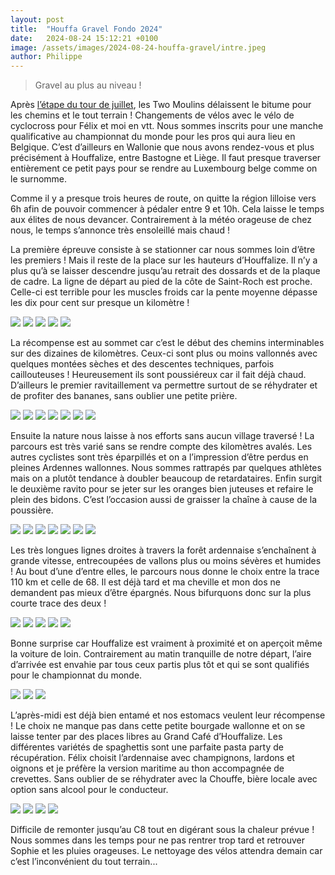 ```yaml
---
layout: post
title:  "Houffa Gravel Fondo 2024"
date:   2024-08-24 15:12:21 +0100
image: /assets/images/2024-08-24-houffa-gravel/intre.jpeg
author: Philippe
---
```


> Gravel au plus au niveau !

Après [l’étape du tour de juillet](https://twomoulins.fr/etape-tour-nice), les Two Moulins délaissent le bitume pour les chemins et le tout terrain ! Changements de vélos avec le vélo de cyclocross pour Félix et moi en vtt. Nous sommes inscrits pour une manche qualificative au championnat du monde pour les pros qui aura lieu en Belgique. C’est d’ailleurs en Wallonie que nous avons rendez-vous et plus précisément à Houffalize, entre Bastogne et Liège. Il faut presque traverser entièrement ce petit pays pour se rendre au Luxembourg belge comme on le surnomme.

Comme il y a presque trois heures de route, on quitte la région  lilloise vers 6h afin de pouvoir commencer à pédaler entre 9 et 10h. Cela laisse le temps aux élites de nous devancer. Contrairement à la météo orageuse de chez nous, le temps s’annonce très ensoleillé mais chaud !

La première épreuve consiste à se stationner car nous sommes loin d’être les premiers ! Mais il reste de la place sur les hauteurs d’Houffalize. Il n’y a plus qu’à se laisser descendre jusqu’au retrait des dossards et de la plaque de cadre. La ligne de départ au pied de la côte de Saint-Roch est proche. Celle-ci est terrible pour les muscles froids car la pente moyenne dépasse les dix pour cent sur presque un kilomètre !

<div class="gallery-box">
  <div class="gallery">
    <img src="/assets/images/2024-08-24-houffa-gravel/départ1.jpeg">
    <img src="/assets/images/2024-08-24-houffa-gravel/départ2.jpeg">
    <img src="/assets/images/2024-08-24-houffa-gravel/départ3.jpeg">
    <img src="/assets/images/2024-08-24-houffa-gravel/départ4.jpeg">
    <img src="/assets/images/2024-08-24-houffa-gravel/départ5.jpeg">
  </div>
</div>

La récompense est au sommet car c’est le début des chemins interminables sur des dizaines de kilomètres. Ceux-ci sont plus ou moins vallonnés avec quelques montées sèches et des descentes techniques, parfois caillouteuses ! Heureusement ils sont poussiéreux car il fait déjà chaud. D’ailleurs le premier ravitaillement va permettre surtout de se réhydrater et de profiter des bananes, sans oublier une petite prière. 

<div class="gallery-box">
  <div class="gallery">
    <img src="/assets/images/2024-08-24-houffa-gravel/ravito1.jpeg">
    <img src="/assets/images/2024-08-24-houffa-gravel/ravito2.jpeg">
    <img src="/assets/images/2024-08-24-houffa-gravel/ravito3.jpeg">
    <img src="/assets/images/2024-08-24-houffa-gravel/ravito4.jpeg">
    <img src="/assets/images/2024-08-24-houffa-gravel/ravito5.jpeg">
    <img src="/assets/images/2024-08-24-houffa-gravel/ravito6.jpeg">
    <img src="/assets/images/2024-08-24-houffa-gravel/ravito7.jpeg">
  </div>
</div>

Ensuite la nature nous laisse à nos efforts sans aucun village traversé ! La parcours est très varié sans se rendre compte des kilomètres avalés. Les autres cyclistes sont très éparpillés et on a l’impression d’être perdus en pleines Ardennes wallonnes. Nous sommes rattrapés par quelques athlètes mais on a plutôt tendance à doubler beaucoup de retardataires. Enfin surgit le deuxième ravito pour se jeter sur les oranges bien juteuses et refaire le plein des bidons. C’est l’occasion aussi de graisser la chaîne à cause de la poussière.


<div class="gallery-box">
  <div class="gallery">
    <img src="/assets/images/2024-08-24-houffa-gravel/chaine1.jpeg">
    <img src="/assets/images/2024-08-24-houffa-gravel/chaine2.jpeg">
    <img src="/assets/images/2024-08-24-houffa-gravel/chaine3.jpeg">
    <img src="/assets/images/2024-08-24-houffa-gravel/chaine4.jpeg">
    <img src="/assets/images/2024-08-24-houffa-gravel/chaine5.jpeg">
    <img src="/assets/images/2024-08-24-houffa-gravel/chaine6.jpeg">
    <img src="/assets/images/2024-08-24-houffa-gravel/chaine7.jpeg">
  </div>
</div>

Les très longues lignes droites à travers la forêt ardennaise s’enchaînent à grande vitesse, entrecoupées  de vallons plus ou moins sévères et humides ! Au bout d’une d’entre elles, le parcours nous donne le choix entre la trace 110 km et celle de 68. Il est déjà tard et ma cheville et mon dos ne demandent pas mieux d’être épargnés. Nous bifurquons donc sur la plus courte trace des deux !

<div class="gallery-box">
  <div class="gallery">
	    <img src="/assets/images/2024-08-24-houffa-gravel/fin1.jpeg">
	    <img src="/assets/images/2024-08-24-houffa-gravel/fin3.jpeg">
	    <img src="/assets/images/2024-08-24-houffa-gravel/fin2.jpeg">
	    <img src="/assets/images/2024-08-24-houffa-gravel/fin4.jpeg">
	    <img src="/assets/images/2024-08-24-houffa-gravel/fin5.jpeg">
	</div>
</div>

Bonne surprise car Houffalize est vraiment à proximité et on aperçoit même la voiture de loin. Contrairement au matin tranquille de notre départ, l’aire d’arrivée est envahie par tous ceux partis plus tôt et qui se sont qualifiés pour le championnat du monde. 


<div class="gallery-box">
  <div class="gallery">
    <img src="/assets/images/2024-08-24-houffa-gravel/arrivée1.jpeg">
    <img src="/assets/images/2024-08-24-houffa-gravel/arrivée2.jpeg">
    <img src="/assets/images/2024-08-24-houffa-gravel/arrivée3.jpeg">
  </div>
</div>

L’après-midi est déjà bien entamé et nos estomacs veulent leur récompense ! Le choix ne manque pas dans cette petite bourgade wallonne et on se laisse tenter par des places libres au Grand Café d’Houffalize. Les différentes variétés de spaghettis sont une parfaite pasta party de récupération. Félix choisit l’ardennaise avec champignons, lardons et oignons et je préfère la version maritime au thon accompagnée de crevettes. Sans oublier de se réhydrater avec la Chouffe, bière locale avec option sans alcool pour le conducteur. 

<div class="gallery-box">
  <div class="gallery">
    <img src="/assets/images/2024-08-24-houffa-gravel/repas1.jpeg">
    <img src="/assets/images/2024-08-24-houffa-gravel/repas2.jpeg">
    <img src="/assets/images/2024-08-24-houffa-gravel/repas3.jpeg">
    <img src="/assets/images/2024-08-24-houffa-gravel/repas4.jpeg">
  </div>
</div>

Difficile de remonter jusqu’au C8 tout en digérant sous la chaleur prévue ! Nous sommes dans les temps pour ne pas rentrer trop tard et retrouver Sophie et les pluies orageuses. Le nettoyage des vélos attendra demain car c’est l’inconvénient du tout terrain... 

<center><div class="strava-embed-placeholder" data-embed-type="activity" data-embed-id="12231436736" data-style="standard"></div><script src="https://strava-embeds.com/embed.js"></script></center>